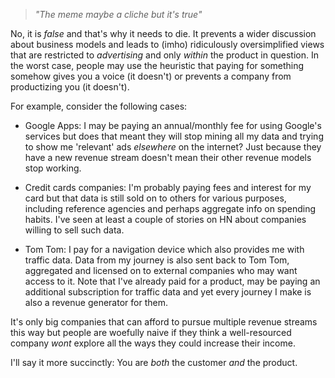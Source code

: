 > *"The meme maybe a cliche but it's true"*

No, it is *false* and that's why it needs to die. It prevents a wider discussion about business models and leads to (imho) ridiculously oversimplified views that are restricted to *advertising* and only *within* the product in question.  In the worst case, people may use the heuristic that paying for something somehow gives you a voice (it doesn't) or prevents a company from productizing you (it doesn't).  

For example, consider the following cases:

- Google Apps: I may be paying an annual/monthly fee for using Google's services but does that meant they will stop mining all my data and trying to show me 'relevant' ads *elsewhere* on the internet?  Just because they have a new revenue stream doesn't mean their other revenue models stop working.

- Credit cards companies: I'm probably paying fees and interest for my card but that data is still sold on to others for various purposes, including reference agencies and perhaps aggregate info on spending habits.  I've seen at least a couple of stories on HN about companies willing to sell such data.

- Tom Tom: I pay for a navigation device which also provides me with traffic data.  Data from my journey is also sent back to Tom Tom, aggregated and licensed on to external companies who may want access to it.  Note that I've already paid for a product, may be paying an additional subscription for traffic data and yet every journey I make is also a revenue generator for them.

It's only big companies that can afford to pursue multiple revenue streams this way but people are woefully naive if they think a well-resourced company *wont* explore all the ways they could increase their income.

I'll say it more succinctly: You are *both* the customer *and* the product.